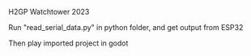 H2GP Watchtower 2023

Run "read_serial_data.py" in python folder, and get output from ESP32

Then play imported project in godot
